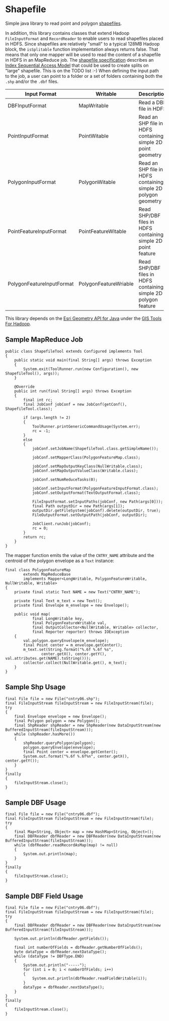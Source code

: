 Shapefile
=========

Simple java library to read point and polygon [shapefiles](http://en.wikipedia.org/wiki/Shapefile).

In addition, this library contains classes that extend Hadoop `FileInputFormat` and `RecordReader` to enable users to read shapefiles placed in HDFS.
Since shapefiles are relatively "small" to a typical 128MB Hadoop block, the `isSplitable` function implementation always returns false.
That means that only one mapper will be used to read the content of a shapefile in HDFS in an MapReduce job.
The [shapefile specification](http://www.esri.com/library/whitepapers/pdfs/shapefile.pdf) describes an [Index Sequential Access Model](http://en.wikipedia.org/wiki/ISAM) that could be
used to create splits on "large" shapefile. This is on the TODO list :-)
When defining the input path to the job, a user can point to a folder or a set of folders containing both the `.shp` and/or the `.dbf` files.

Input Format              | Writable              | Description
--------------------------|-----------------------|------------
DBFInputFormat            | MapWritable           | Read a DBF file in HDFS
PointInputFormat          | PointWitable          | Read an SHP file in HDFS containing simple 2D point geometry
PolygonInputFormat        | PolygonWitable        | Read an SHP file in HDFS containing simple 2D polygon geometry
PointFeatureInputFormat   | PointFeatureWitable   | Read SHP/DBF files in HDFS containing simple 2D point feature
PolygonFeatureInputFormat | PolygonFeatureWriable | Read SHP/DBF files in HDFS containing simple 2D polygon feature

This library depends on the [Esri Geometry API for Java](https://github.com/Esri/geometry-api-java) under the [GIS Tools For Hadoop](http://esri.github.io/gis-tools-for-hadoop/).

## Sample MapReduce Job
```
public class ShapefileTool extends Configured implements Tool
{
    public static void main(final String[] args) throws Exception
    {
        System.exit(ToolRunner.run(new Configuration(), new ShapefileTool(), args));
    }

    @Override
    public int run(final String[] args) throws Exception
    {
        final int rc;
        final JobConf jobConf = new JobConf(getConf(), ShapefileTool.class);

        if (args.length != 2)
        {
            ToolRunner.printGenericCommandUsage(System.err);
            rc = -1;
        }
        else
        {
            jobConf.setJobName(ShapefileTool.class.getSimpleName());

            jobConf.setMapperClass(PolygonFeatureMap.class);

            jobConf.setMapOutputKeyClass(NullWritable.class);
            jobConf.setMapOutputValueClass(Writable.class);

            jobConf.setNumReduceTasks(0);

            jobConf.setInputFormat(PolygonFeatureInputFormat.class);
            jobConf.setOutputFormat(TextOutputFormat.class);

            FileInputFormat.setInputPaths(jobConf, new Path(args[0]));
            final Path outputDir = new Path(args[1]);
            outputDir.getFileSystem(jobConf).delete(outputDir, true);
            FileOutputFormat.setOutputPath(jobConf, outputDir);

            JobClient.runJob(jobConf);
            rc = 0;
        }
        return rc;
    }
}
```

The mapper function emits the value of the `CNTRY_NAME` attribute and the centroid of the polygon envelope as a `Text` instance:

```
final class PolygonFeatureMap
        extends MapReduceBase
        implements Mapper<LongWritable, PolygonFeatureWritable, NullWritable, Writable>
{
    private final static Text NAME = new Text("CNTRY_NAME");

    private final Text m_text = new Text();
    private final Envelope m_envelope = new Envelope();

    public void map(
            final LongWritable key,
            final PolygonFeatureWritable val,
            final OutputCollector<NullWritable, Writable> collector,
            final Reporter reporter) throws IOException
    {
        val.polygon.queryEnvelope(m_envelope);
        final Point center = m_envelope.getCenter();
        m_text.set(String.format("%.6f %.6f %s",
                center.getX(), center.getY(), val.attributes.get(NAME).toString()));
        collector.collect(NullWritable.get(), m_text);
    }
}
```

## Sample Shp Usage
```
final File file = new File("cntry06.shp");
final FileInputStream fileInputStream = new FileInputStream(file);
try
{
    final Envelope envelope = new Envelope();
    final Polygon polygon = new Polygon();
    final ShpReader shpReader = new ShpReader(new DataInputStream(new BufferedInputStream(fileInputStream)));
    while (shpReader.hasMore())
    {
        shpReader.queryPolygon(polygon);
        polygon.queryEnvelope(envelope);
        final Point center = envelope.getCenter();
        System.out.format("%.6f %.6f%n", center.getX(), center.getY());
    }
}
finally
{
    fileInputStream.close();
}
```

## Sample DBF Usage
```
final File file = new File("cntry06.dbf");
final FileInputStream fileInputStream = new FileInputStream(file);
try
{
    final Map<String, Object> map = new HashMap<String, Object>();
    final DBFReader dbfReader = new DBFReader(new DataInputStream(new BufferedInputStream(fileInputStream)));
    while (dbfReader.readRecordAsMap(map) != null)
    {
        System.out.println(map);
    }
}
finally
{
    fileInputStream.close();
}
```

## Sample DBF Field Usage
```
final File file = new File("cntry06.dbf");
final FileInputStream fileInputStream = new FileInputStream(file);
try
{
    final DBFReader dbfReader = new DBFReader(new DataInputStream(new BufferedInputStream(fileInputStream)));

    System.out.println(dbfReader.getFields());

    final int numberOfFields = dbfReader.getNumberOfFields();
    byte dataType = dbfReader.nextDataType();
    while (dataType != DBFType.END)
    {
        System.out.println("-----");
        for (int i = 0; i < numberOfFields; i++)
        {
            System.out.println(dbfReader.readFieldWritable(i));
        }
        dataType = dbfReader.nextDataType();
    }
}
finally
{
    fileInputStream.close();
}
```
